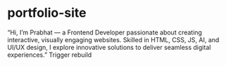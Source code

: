 # portfolio-site
“Hi, I’m Prabhat — a Frontend Developer passionate about creating interactive, visually engaging websites. Skilled in HTML, CSS, JS, AI, and UI/UX design, I explore innovative solutions to deliver seamless digital experiences.”
Trigger rebuild
